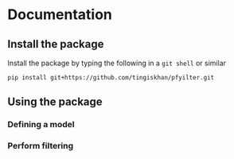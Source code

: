 # Documentation

## Install the package
Install the package by typing the following in a `git shell` or similar
```
pip install git+https://github.com/tingiskhan/pfyilter.git
```

## Using the package

### Defining a model

### Perform filtering
